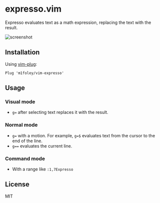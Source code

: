 expresso.vim
============

Expresso evaluates text as a math expression, replacing the text with the result.

![screenshot](https://cloud.githubusercontent.com/assets/199775/14120183/84e7a998-f5a6-11e5-8e5a-2856ee4e2f91.gif)

Installation
------------

Using [vim-plug](https://github.com/junegunn/vim-plug):

```vim
Plug 'm1foley/vim-expresso'
```

Usage
-----

### Visual mode

- `g=` after selecting text replaces it with the result.

### Normal mode

- `g=` with a motion. For example, `g=$` evaluates text from the cursor to the end of the line.
- `g==` evaluates the current line.

### Command mode

- With a range like `:1,7Expresso`

License
-------

MIT
